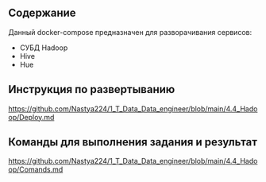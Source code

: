 ## Содержание
Данный docker-compose предназначен для разворачивания сервисов:
- СУБД Hadoop
- Hive
- Hue

## Инструкция по развертыванию
https://github.com/Nastya224/1_T_Data_Data_engineer/blob/main/4.4_Hadoop/Deploy.md

## Команды для выполнения задания и результат
https://github.com/Nastya224/1_T_Data_Data_engineer/blob/main/4.4_Hadoop/Comands.md

